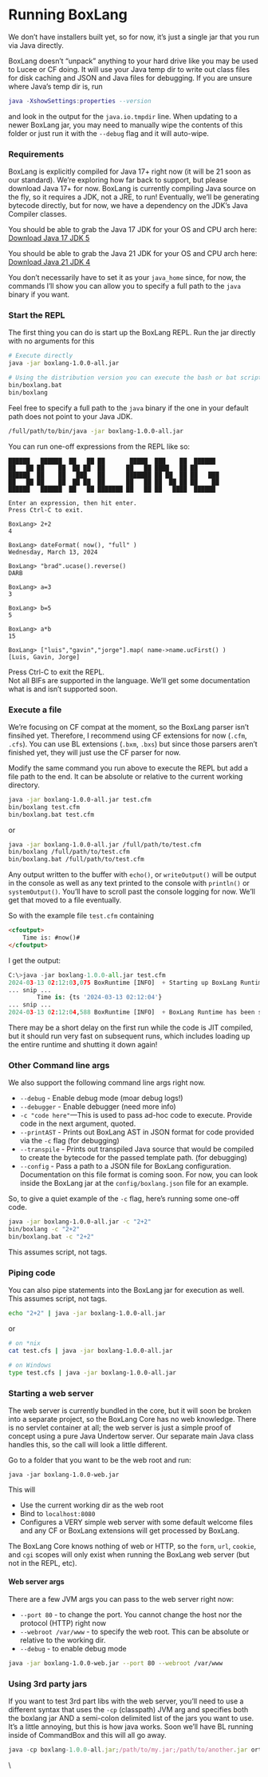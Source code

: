 # Running BoxLang

We don’t have installers built yet, so for now, it’s just a single jar that you run via Java directly.

BoxLang doesn’t “unpack” anything to your hard drive like you may be used to Lucee or CF doing. It will use your Java temp dir to write out class files for disk caching and JSON and Java files for debugging. If you are unsure where Java’s temp dir is, run

```lua
java -XshowSettings:properties --version
```

and look in the output for the `java.io.tmpdir` line. When updating to a newer BoxLang jar, you may need to manually wipe the contents of this folder or just run it with the `--debug` flag and it will auto-wipe.

### Requirements <a href="#requirements-7" id="requirements-7"></a>

BoxLang is explicitly compiled for Java 17+ right now (it will be 21 soon as our standard). We’re exploring how far back to support, but please download Java 17+ for now. BoxLang is currently compiling Java source on the fly, so it requires a JDK, not a JRE, to run! Eventually, we’ll be generating bytecode directly, but for now, we have a dependency on the JDK’s Java Compiler classes.

You should be able to grab the Java 17 JDK for your OS and CPU arch here: [Download Java 17 JDK 5](https://adoptium.net/temurin/releases/?package=jdk\&version=17)

You should be able to grab the Java 21 JDK for your OS and CPU arch here: [Download Java 21 JDK 4](https://adoptium.net/temurin/releases/?package=jdk\&version=21)

You don’t necessarily have to set it as your `java_home` since, for now, the commands I’ll show you can allow you to specify a full path to the `java` binary if you want.

### Start the REPL <a href="#start-the-repl-8" id="start-the-repl-8"></a>

The first thing you can do is start up the BoxLang REPL. Run the jar directly with no arguments for this

```bash
# Execute directly
java -jar boxlang-1.0.0-all.jar

# Using the distribution version you can execute the bash or bat script
bin/boxlang.bat
bin/boxlang
```

Feel free to specify a full path to the `java` binary if the one in your default path does not point to your Java JDK.

```bash
/full/path/to/bin/java -jar boxlang-1.0.0-all.jar
```

You can run one-off expressions from the REPL like so:

```shell
██████   ██████  ██   ██ ██       █████  ███    ██  ██████
██   ██ ██    ██  ██ ██  ██      ██   ██ ████   ██ ██
██████  ██    ██   ███   ██      ███████ ██ ██  ██ ██   ███
██   ██ ██    ██  ██ ██  ██      ██   ██ ██  ██ ██ ██    ██
██████   ██████  ██   ██ ███████ ██   ██ ██   ████  ██████

Enter an expression, then hit enter.
Press Ctrl-C to exit.

BoxLang> 2+2
4

BoxLang> dateFormat( now(), "full" )
Wednesday, March 13, 2024

BoxLang> "brad".ucase().reverse()
DARB

BoxLang> a=3
3

BoxLang> b=5
5

BoxLang> a*b
15

BoxLang> ["luis","gavin","jorge"].map( name->name.ucFirst() )
[Luis, Gavin, Jorge]

```

Press Ctrl-C to exit the REPL.\
Not all BIFs are supported in the language. We’ll get some documentation what is and isn’t supported soon.

### Execute a file <a href="#execute-a-file-9" id="execute-a-file-9"></a>

We’re focusing on CF compat at the moment, so the BoxLang parser isn’t finsihed yet. Therefore, I recommend using CF extensions for now (`.cfm`, `.cfs`). You can use BL extensions (`.bxm`, `.bxs`) but since those parsers aren’t finished yet, they will just use the CF parser for now.

Modify the same command you run above to execute the REPL but add a file path to the end. It can be absolute or relative to the current working directory.

```bash
java -jar boxlang-1.0.0-all.jar test.cfm
bin/boxlang test.cfm
bin/boxlang.bat test.cfm
```

or

```bash
java -jar boxlang-1.0.0-all.jar /full/path/to/test.cfm
bin/boxlang /full/path/to/test.cfm
bin/boxlang.bat /full/path/to/test.cfm
```

Any output written to the buffer with `echo()`, or `writeOutput()` will be output in the console as well as any text printed to the console with `println()` or `systemOutput()`. You’ll have to scroll past the console logging for now. We’ll get that moved to a file eventually.

So with the example file `test.cfm` containing

```html
<cfoutput>
	Time is: #now()#
</cfoutput>
```

I get the output:

```python
C:\>java -jar boxlang-1.0.0-all.jar test.cfm
2024-03-13 02:12:03,075 BoxRuntime [INFO]  + Starting up BoxLang Runtime
... snip ...
        Time is: {ts '2024-03-13 02:12:04'}
... snip ...
2024-03-13 02:12:04,588 BoxRuntime [INFO]  + BoxLang Runtime has been shutdown
```

There may be a short delay on the first run while the code is JIT compiled, but it should run very fast on subsequent runs, which includes loading up the entire runtime and shutting it down again!

### Other Command line args <a href="#other-command-line-args-10" id="other-command-line-args-10"></a>

We also support the following command line args right now.

* `--debug` - Enable debug mode (moar debug logs!)
* `--debugger` - Enable debugger (need more info)
* `-c "code here"`—This is used to pass ad-hoc code to execute. Provide code in the next argument, quoted.
* `--printAST` - Prints out BoxLang AST in JSON format for code provided via the `-c` flag (for debugging)
* `--transpile` - Prints out transpiled Java source that would be compiled to create the bytecode for the passed template path. (for debugging)
* `--config` - Pass a path to a JSON file for BoxLang configuration. Documentation on this file format is coming soon. For now, you can look inside the BoxLang jar at the `config/boxlang.json` file for an example.

So, to give a quiet example of the `-c` flag, here’s running some one-off code.

```bash
java -jar boxlang-1.0.0-all.jar -c "2+2"
bin/boxlang -c "2+2"
bin/boxlang.bat -c "2+2"
```

This assumes script, not tags.

### Piping code <a href="#piping-code-11" id="piping-code-11"></a>

You can also pipe statements into the BoxLang jar for execution as well. This assumes script, not tags.

```bash
echo "2+2" | java -jar boxlang-1.0.0-all.jar
```

or

```bash
# on *nix
cat test.cfs | java -jar boxlang-1.0.0-all.jar

# on Windows
type test.cfs | java -jar boxlang-1.0.0-all.jar
```

### Starting a web server <a href="#starting-a-web-server-12" id="starting-a-web-server-12"></a>

The web server is currently bundled in the core, but it will soon be broken into a separate project, so the BoxLang Core has no web knowledge. There is no servlet container at all; the web server is just a simple proof of concept using a pure Java Undertow server. Our separate main Java class handles this, so the call will look a little different.

Go to a folder that you want to be the web root and run:

```undefined
java -jar boxlang-1.0.0-web.jar
```

This will

* Use the current working dir as the web root
* Bind to `localhost:8080`
* Configures a VERY simple web server with some default welcome files and any CF or BoxLang extensions will get processed by BoxLang.

The BoxLang Core knows nothing of web or HTTP, so the `form`, `url`, `cookie`, and `cgi` scopes will only exist when running the BoxLang web server (but not in the REPL, etc).

#### Web server args <a href="#web-server-args-13" id="web-server-args-13"></a>

There are a few JVM args you can pass to the web server right now:

* `--port 80` - to change the port. You cannot change the host nor the protocol (HTTP) right now
* `--webroot /var/www` - to specify the web root. This can be absolute or relative to the working dir.
* `--debug` - to enable debug mode

```bash
java -jar boxlang-1.0.0-web.jar --port 80 --webroot /var/www
```

### Using 3rd party jars <a href="#using-3rd-party-jars-14" id="using-3rd-party-jars-14"></a>

If you want to test 3rd part libs with the web server, you’ll need to use a different syntax that uses the `-cp` (classpath) JVM arg and specifies both the boxlang jar AND a semi-colon delimited list of the jars you want to use. It’s a little annoying, but this is how java works. Soon we’ll have BL running inside of CommandBox and this will all go away.

```javascript
java -cp boxlang-1.0.0-all.jar;/path/to/my.jar;/path/to/another.jar ortus.boxlang.web.Server
```

\
